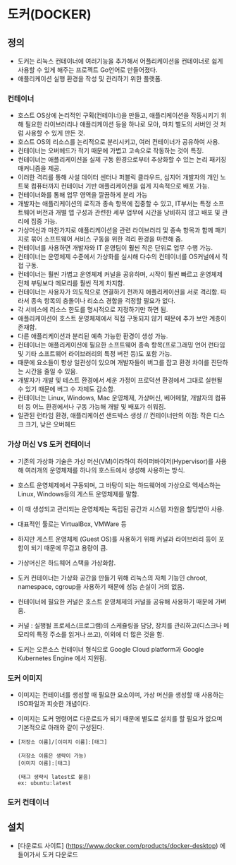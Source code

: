 # 도커(DOCKER)

## 정의

- 도커는 리눅스 컨테이너에 여러기능을 추가해서 어플리케이션을 컨테이너로 쉽게 사용할 수 있게 해주는 프로젝트 Go언어로 만들어졌다.
- 애플리케이션 실행 환경을 작성 및 관리하기 위한 플랫폼.

### 컨테이너

- 호스트 OS상에 논리적인 구획(컨테이너)을 만들고, 애플리케이션을 작동시키기 위해 필요한 라이브러리나 애플리케이션 등을 하나로 모아, 마치 별도의 서버인 것 처럼 사용할 수 있게 만든 것.
- 호스트 OS의 리소스를 논리적으로 분리시키고, 여러 컨테이너가 공유하여 사용.
- 컨테이너는 오버헤드가 적기 때문에 가볍고 고속으로 작동하는 것이 특징.
- 컨테이너는 애플리케이션을 실제 구동 환경으로부터 추상화할 수 있는 논리 패키징 매커니즘을 제공.
- 이러한 격리를 통해 사설 데이터 센터나 퍼블릭 클라우드, 심지어 개발자의 개인 노트북 컴퓨터까지 컨테이너 기반 애플리케이션을 쉽게 지속적으로 배포 가능.
- 컨테이너화를 통해 업무 영역을 깔끔하게 분리 가능
- 개발자는 애플리케이션의 로직과 종속 항목에 집중할 수 있고, IT부서는 특정 소프트웨어 버전과 개별 앱 구성과 관련한 세부 업무에 시간을 낭비하지 않고 배포 및 관리에 집중 가능.
- 가상머신과 마찬가지로 애플리케이션을 관련 라이브러리 및 종속 항목과 함께 패키지로 묶어 소프트웨어 서비스 구동을 위한 격리 환경을 마련해 줌.
- 컨테이너를 사용하면 개발자와 IT 운영팀이 훨씬 작은 단위로 업무 수행 가능.
- 컨테이너는 운영체제 수준에서 가상화를 실시해 다수의 컨테이너를 OS커널에서 직접 구동.
- 컨테이너는 훨씬 가볍고 운영체제 커널을 공유하며, 시작이 훨씬 빠르고 운영체제 전체 부팅보다 메모리를 훨씬 적게 차지함.
- 컨테이너는 사용자가 의도적으로 연결하기 전까지 애플리케이션을 서로 격리함. 따라서 종속 항목의 충돌이나 리소스 경합을 걱정할 필요가 없다.
- 각 서비스에 리소스 한도를 명시적으로 지정하기만 하면 됨.
- 애플리케이션이 호스트 운영체제에서 직접 구동되지 않기 때문에 추가 보안 계층이 존재함.
- 다른 애플리케이션과 분리된 예측 가능한 환경이 생성 가능.
- 컨테이너는 애플리케이션에 필요한 소프트웨어 종속 항목(프로그래밍 언어 런타임 및 기타 소프트웨어 라이브러리의 특정 버전 등)도 포함 가능. 
- 때문에 요소들이 항상 일관성이 있으며 개발자들이 버그를 잡고 환경 차이를 진단하는 시간을 줄일 수 있음.
- 개발자가 개발 및 테스트 환경에서 세운 가정이 프로덕션 환경에서 그대로 실현될 수 있기 때문에 버그 수 자체도 감소함.
- 컨테이너는 Linux, Windows, Mac 운영체제, 가상머신, 베어메탈, 개발자의 컴퓨터 등 어느 환경에서나 구동 가능해 개발 및 배포가 쉬워짐. 
- 일관된 런타임 환경, 애플리케이션 샌드박스 생성  // 컨테이너만의 이점: 작은 디스크 크기, 낮은 오버헤드

### 가상 머신 VS 도커 컨테이너

- 기존의 가상화 기술은 가상 머신(VM)이라하여 하이퍼바이저(Hypervisor)를 사용해 여러개의 운영체제를 하나의 호스트에서 생성해 사용하는 방식. 
- 호스트 운영체제에서 구동되며, 그 바탕이 되는 하드웨어에 가상으로 엑세스하는 Linux, Windows등의 게스트 운영체제를 말함.
- 이 때 생성되고 관리되는 운영체제는 독립된 공간과 시스템 자원을 할당받아 사용.
- 대표적인 툴로는 VirtualBox, VMWare 등
- 하지만 게스트 운영체제 (Guest OS)를 사용하기 위해 커널과 라이브러리 등이 포함이 되기 때문에 무겁고 용량이 큼.
- 가상머신은 하드웨어 스택을 가상화함.



- 도커 컨테이너는 가상화 공간을 만들기 위해 리눅스의 자체 기능인 chroot, namespace, cgroup을 사용하기 때문에 성능 손실이 거의 없음.
- 컨테이너에 필요한 커널은 호스트 운영체제의 커널을 공유해 사용하기 때문에 가벼움.
- 커널 : 실행될 프로세스(프로그램)의 스케쥴링을 담당, 장치를 관리하고(디스크나 메모리의 특정 주소를 읽거나 쓰고), 이외에 더 많은 것을 함.
- 도커는 오픈소스 컨테이너 형식으로 Google Cloud platform과 Google Kubernetes Engine 에서 지원됨. 

### 도커 이미지

-  이미지는 컨테이너를 생성할 때 필요한 요소이며, 가상 머신을 생성할 때 사용하는 ISO파일과 피슷한 개념이다.

- 이미지는 도커 명령어로 다운로드가 되기 때문에 별도로 설치를 할 필요가 없으며 기본적으로 아래와 같이 구성된다.

- ```
  [저장소 이름]/[이미지 이름]:[태그]
  
  (저장소 이름은 생략이 가능)
  [이미지 이름]:[태그]
  
  (태그 생략시 latest로 붙음)
  ex: ubuntu:latest
  ```

### 도커 컨테이너



## 설치

- [다운로드 사이트] (https://www.docker.com/products/docker-desktop) 에 들어가서 도커 다운로드

